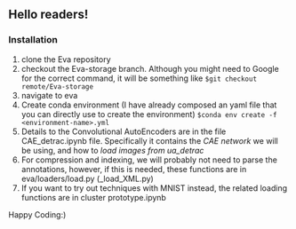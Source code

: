 ## Hello readers!

### Installation
1. clone the Eva repository
2. checkout the Eva-storage branch. Although you might need to Google for the correct command, it will be something like `$git checkout remote/Eva-storage`
3. navigate to eva
4. Create conda environment (I have already composed an yaml file that you can directly use to create the environment) `$conda env create -f <environment-name>.yml`
5. Details to the Convolutional AutoEncoders are in the file CAE_detrac.ipynb file. Specifically it contains the *CAE network* we will be using, and how to *load images from ua_detrac*
6. For compression and indexing, we will probably not need to parse the annotations, however, if this is needed, these functions are in  eva/loaders/load.py (_load_XML.py)
7. If you want to try out techniques with MNIST instead, the related loading functions are in  cluster prototype.ipynb

Happy Coding:)
